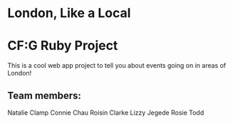 # London, Like a Local
<h1>CF:G Ruby Project</h1>

This is a cool web app project to tell you about events going on in areas of London!

<h2>Team members:</h2>

Natalie Clamp
Connie Chau
Roisin Clarke
Lizzy Jegede
Rosie Todd

